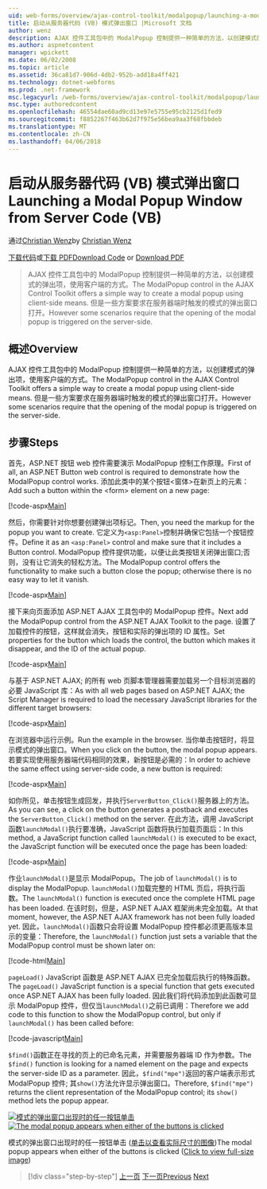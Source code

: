 ```yaml
---
uid: web-forms/overview/ajax-control-toolkit/modalpopup/launching-a-modal-popup-window-from-server-code-vb
title: 启动从服务器代码 (VB) 模式弹出窗口 |Microsoft 文档
author: wenz
description: AJAX 控件工具包中的 ModalPopup 控制提供一种简单的方法，以创建模式的弹出项，使用客户端的方式。 但是，某些情况下需要该 t...
ms.author: aspnetcontent
manager: wpickett
ms.date: 06/02/2008
ms.topic: article
ms.assetid: 36ca81d7-906d-4db2-952b-add18a4ff421
ms.technology: dotnet-webforms
ms.prod: .net-framework
msc.legacyurl: /web-forms/overview/ajax-control-toolkit/modalpopup/launching-a-modal-popup-window-from-server-code-vb
msc.type: authoredcontent
ms.openlocfilehash: 46554dae60ad9cd13e97e5755e95cb2125d1fed9
ms.sourcegitcommit: f8852267f463b62d7f975e56bea9aa3f68fbbdeb
ms.translationtype: MT
ms.contentlocale: zh-CN
ms.lasthandoff: 04/06/2018
---
```

<a name="launching-a-modal-popup-window-from-server-code-vb"></a><span data-ttu-id="afa1f-104">启动从服务器代码 (VB) 模式弹出窗口</span><span class="sxs-lookup"><span data-stu-id="afa1f-104">Launching a Modal Popup Window from Server Code (VB)</span></span>
====================
<span data-ttu-id="afa1f-105">通过[Christian Wenz](https://github.com/wenz)</span><span class="sxs-lookup"><span data-stu-id="afa1f-105">by [Christian Wenz](https://github.com/wenz)</span></span>

<span data-ttu-id="afa1f-106">[下载代码](http://download.microsoft.com/download/2/4/0/24052038-f942-4336-905b-b60ae56f0dd5/ModalPopup1.vb.zip)或[下载 PDF](http://download.microsoft.com/download/b/6/a/b6ae89ee-df69-4c87-9bfb-ad1eb2b23373/modalpopup1VB.pdf)</span><span class="sxs-lookup"><span data-stu-id="afa1f-106">[Download Code](http://download.microsoft.com/download/2/4/0/24052038-f942-4336-905b-b60ae56f0dd5/ModalPopup1.vb.zip) or [Download PDF](http://download.microsoft.com/download/b/6/a/b6ae89ee-df69-4c87-9bfb-ad1eb2b23373/modalpopup1VB.pdf)</span></span>

> <span data-ttu-id="afa1f-107">AJAX 控件工具包中的 ModalPopup 控制提供一种简单的方法，以创建模式的弹出项，使用客户端的方式。</span><span class="sxs-lookup"><span data-stu-id="afa1f-107">The ModalPopup control in the AJAX Control Toolkit offers a simple way to create a modal popup using client-side means.</span></span> <span data-ttu-id="afa1f-108">但是一些方案要求在服务器端时触发的模式的弹出窗口打开。</span><span class="sxs-lookup"><span data-stu-id="afa1f-108">However some scenarios require that the opening of the modal popup is triggered on the server-side.</span></span>


## <a name="overview"></a><span data-ttu-id="afa1f-109">概述</span><span class="sxs-lookup"><span data-stu-id="afa1f-109">Overview</span></span>

<span data-ttu-id="afa1f-110">AJAX 控件工具包中的 ModalPopup 控制提供一种简单的方法，以创建模式的弹出项，使用客户端的方式。</span><span class="sxs-lookup"><span data-stu-id="afa1f-110">The ModalPopup control in the AJAX Control Toolkit offers a simple way to create a modal popup using client-side means.</span></span> <span data-ttu-id="afa1f-111">但是一些方案要求在服务器端时触发的模式的弹出窗口打开。</span><span class="sxs-lookup"><span data-stu-id="afa1f-111">However some scenarios require that the opening of the modal popup is triggered on the server-side.</span></span>

## <a name="steps"></a><span data-ttu-id="afa1f-112">步骤</span><span class="sxs-lookup"><span data-stu-id="afa1f-112">Steps</span></span>

<span data-ttu-id="afa1f-113">首先，ASP.NET 按钮 web 控件需要演示 ModalPopup 控制工作原理。</span><span class="sxs-lookup"><span data-stu-id="afa1f-113">First of all, an ASP.NET Button web control is required to demonstrate how the ModalPopup control works.</span></span> <span data-ttu-id="afa1f-114">添加此类中的某个按钮&lt;窗体&gt;在新页上的元素：</span><span class="sxs-lookup"><span data-stu-id="afa1f-114">Add such a button within the &lt;form&gt; element on a new page:</span></span>

[!code-aspx[Main](launching-a-modal-popup-window-from-server-code-vb/samples/sample1.aspx)]

<span data-ttu-id="afa1f-115">然后，你需要针对你想要创建弹出项标记。</span><span class="sxs-lookup"><span data-stu-id="afa1f-115">Then, you need the markup for the popup you want to create.</span></span> <span data-ttu-id="afa1f-116">它定义为`<asp:Panel>`控制并确保它包括一个按钮控件。</span><span class="sxs-lookup"><span data-stu-id="afa1f-116">Define it as an `<asp:Panel>` control and make sure that it includes a Button control.</span></span> <span data-ttu-id="afa1f-117">ModalPopup 控件提供功能，以便让此类按钮关闭弹出窗口;否则，没有让它消失的轻松方法。</span><span class="sxs-lookup"><span data-stu-id="afa1f-117">The ModalPopup control offers the functionality to make such a button close the popup; otherwise there is no easy way to let it vanish.</span></span>

[!code-aspx[Main](launching-a-modal-popup-window-from-server-code-vb/samples/sample2.aspx)]

<span data-ttu-id="afa1f-118">接下来向页面添加 ASP.NET AJAX 工具包中的 ModalPopup 控件。</span><span class="sxs-lookup"><span data-stu-id="afa1f-118">Next add the ModalPopup control from the ASP.NET AJAX Toolkit to the page.</span></span> <span data-ttu-id="afa1f-119">设置了加载控件的按钮，这样就会消失，按钮和实际的弹出项的 ID 属性。</span><span class="sxs-lookup"><span data-stu-id="afa1f-119">Set properties for the button which loads the control, the button which makes it disappear, and the ID of the actual popup.</span></span>

[!code-aspx[Main](launching-a-modal-popup-window-from-server-code-vb/samples/sample3.aspx)]

<span data-ttu-id="afa1f-120">与基于 ASP.NET AJAX; 的所有 web 页脚本管理器需要加载另一个目标浏览器的必要 JavaScript 库：</span><span class="sxs-lookup"><span data-stu-id="afa1f-120">As with all web pages based on ASP.NET AJAX; the Script Manager is required to load the necessary JavaScript libraries for the different target browsers:</span></span>

[!code-aspx[Main](launching-a-modal-popup-window-from-server-code-vb/samples/sample4.aspx)]

<span data-ttu-id="afa1f-121">在浏览器中运行示例。</span><span class="sxs-lookup"><span data-stu-id="afa1f-121">Run the example in the browser.</span></span> <span data-ttu-id="afa1f-122">当你单击按钮时，将显示模式的弹出窗口。</span><span class="sxs-lookup"><span data-stu-id="afa1f-122">When you click on the button, the modal popup appears.</span></span> <span data-ttu-id="afa1f-123">若要实现使用服务器端代码相同的效果，新按钮是必需的：</span><span class="sxs-lookup"><span data-stu-id="afa1f-123">In order to achieve the same effect using server-side code, a new button is required:</span></span>

[!code-aspx[Main](launching-a-modal-popup-window-from-server-code-vb/samples/sample5.aspx)]

<span data-ttu-id="afa1f-124">如你所见，单击按钮生成回发，并执行`ServerButton_Click()`服务器上的方法。</span><span class="sxs-lookup"><span data-stu-id="afa1f-124">As you can see, a click on the button generates a postback and executes the `ServerButton_Click()` method on the server.</span></span> <span data-ttu-id="afa1f-125">在此方法，调用 JavaScript 函数`launchModal()`执行要准确，JavaScript 函数将执行加载页面后：</span><span class="sxs-lookup"><span data-stu-id="afa1f-125">In this method, a JavaScript function called `launchModal()` is executed to be exact, the JavaScript function will be executed once the page has been loaded:</span></span>

[!code-aspx[Main](launching-a-modal-popup-window-from-server-code-vb/samples/sample6.aspx)]

<span data-ttu-id="afa1f-126">作业`launchModal()`是显示 ModalPopup。</span><span class="sxs-lookup"><span data-stu-id="afa1f-126">The job of `launchModal()` is to display the ModalPopup.</span></span> <span data-ttu-id="afa1f-127">`launchModal()`加载完整的 HTML 页后，将执行函数。</span><span class="sxs-lookup"><span data-stu-id="afa1f-127">The `launchModal()` function is executed once the complete HTML page has been loaded.</span></span> <span data-ttu-id="afa1f-128">在该时刻，但是，ASP.NET AJAX 框架尚未完全加载。</span><span class="sxs-lookup"><span data-stu-id="afa1f-128">At that moment, however, the ASP.NET AJAX framework has not been fully loaded yet.</span></span> <span data-ttu-id="afa1f-129">因此，`launchModal()`函数只会将设置 ModalPopup 控件都必须更高版本显示的变量：</span><span class="sxs-lookup"><span data-stu-id="afa1f-129">Therefore, the `launchModal()` function just sets a variable that the ModalPopup control must be shown later on:</span></span>

[!code-html[Main](launching-a-modal-popup-window-from-server-code-vb/samples/sample7.html)]

<span data-ttu-id="afa1f-130">`pageLoad()` JavaScript 函数是 ASP.NET AJAX 已完全加载后执行的特殊函数。</span><span class="sxs-lookup"><span data-stu-id="afa1f-130">The `pageLoad()` JavaScript function is a special function that gets executed once ASP.NET AJAX has been fully loaded.</span></span> <span data-ttu-id="afa1f-131">因此我们将代码添加到此函数可显示 ModalPopup 控件，但仅当`launchModal()`之前已调用：</span><span class="sxs-lookup"><span data-stu-id="afa1f-131">Therefore we add code to this function to show the ModalPopup control, but only if `launchModal()` has been called before:</span></span>

[!code-javascript[Main](launching-a-modal-popup-window-from-server-code-vb/samples/sample8.js)]

<span data-ttu-id="afa1f-132">`$find()`函数正在寻找的页上的已命名元素，并需要服务器端 ID 作为参数。</span><span class="sxs-lookup"><span data-stu-id="afa1f-132">The `$find()` function is looking for a named element on the page and expects the server-side ID as a parameter.</span></span> <span data-ttu-id="afa1f-133">因此，`$find("mpe")`返回的客户端表示形式 ModalPopup 控件; 其`show()`方法允许显示弹出窗口。</span><span class="sxs-lookup"><span data-stu-id="afa1f-133">Therefore, `$find("mpe")` returns the client representation of the ModalPopup control; its `show()` method lets the popup appear.</span></span>


<span data-ttu-id="afa1f-134">[![模式的弹出窗口出现时的任一按钮单击](launching-a-modal-popup-window-from-server-code-vb/_static/image2.png)](launching-a-modal-popup-window-from-server-code-vb/_static/image1.png)</span><span class="sxs-lookup"><span data-stu-id="afa1f-134">[![The modal popup appears when either of the buttons is clicked](launching-a-modal-popup-window-from-server-code-vb/_static/image2.png)](launching-a-modal-popup-window-from-server-code-vb/_static/image1.png)</span></span>

<span data-ttu-id="afa1f-135">模式的弹出窗口出现时的任一按钮单击 ([单击以查看实际尺寸的图像](launching-a-modal-popup-window-from-server-code-vb/_static/image3.png))</span><span class="sxs-lookup"><span data-stu-id="afa1f-135">The modal popup appears when either of the buttons is clicked ([Click to view full-size image](launching-a-modal-popup-window-from-server-code-vb/_static/image3.png))</span></span>

> [!div class="step-by-step"]
> <span data-ttu-id="afa1f-136">[上一页](positioning-a-modalpopup-cs.md)
> [下一页](using-modalpopup-with-a-repeater-control-vb.md)</span><span class="sxs-lookup"><span data-stu-id="afa1f-136">[Previous](positioning-a-modalpopup-cs.md)
[Next](using-modalpopup-with-a-repeater-control-vb.md)</span></span>
